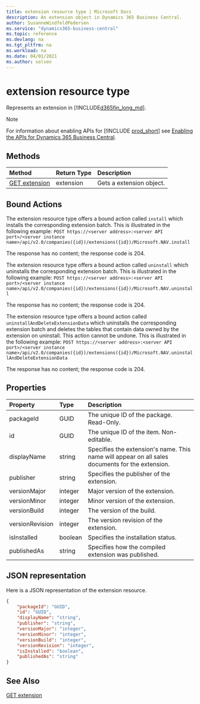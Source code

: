 ```yaml
---
title: extension resource type | Microsoft Docs
description: An extension object in Dynamics 365 Business Central.
author: SusanneWindfeldPedersen
ms.service: "dynamics365-business-central"
ms.topic: reference
ms.devlang: na
ms.tgt_pltfrm: na
ms.workload: na
ms.date: 04/01/2021
ms.author: solsen
---
```


# extension resource type

<!-- START>DO_NOT_EDIT -->
<!-- IMPORTANT:Do not edit any of the content between here and the END>DO_NOT_EDIT. -->
Represents an extension in [!INCLUDE[d365fin_long_md](../../includes/d365fin_long_md.md)].

> [!NOTE]
> For information about enabling APIs for [!INCLUDE [prod_short](../../includes/prod_short.md)] see [Enabling the APIs for Dynamics 365 Business Central](/dynamics365/dynamics-nav/api-reference/v2.0/enabling-apis-for-dynamics-nav).


## Methods

| Method | Return Type|Description |
|:--------------------|:-----------|:-------------------------|
|[GET extension](../api/dynamics_extension_get.md)|extension|Gets a extension object.|

## Bound Actions

The extension resource type offers a bound action called `install` which installs the corresponding extension batch.
This is illustrated in the following example:
`POST https://<server address>:<server API port>/<server instance name>/api/v2.0/companies({id})/extensions({id})/Microsoft.NAV.install`

The response has no content; the response code is 204.

The extension resource type offers a bound action called `uninstall` which uninstalls the corresponding extension batch.
This is illustrated in the following example:
`POST https://<server address>:<server API port>/<server instance name>/api/v2.0/companies({id})/extensions({id})/Microsoft.NAV.uninstall`

The response has no content; the response code is 204.

The extension resource type offers a bound action called `uninstallAndDeleteExtensionData` which uninstalls the corresponding extension batch and deletes the tables that contain data owned by the extension on uninstall. This action cannot be undone.
This is illustrated in the following example:
`POST https://<server address>:<server API port>/<server instance name>/api/v2.0/companies({id})/extensions({id})/Microsoft.NAV.uninstallAndDeleteExtensionData`

The response has no content; the response code is 204.


## Properties

| Property           | Type   |Description     |
|:-------------------|:-------|:---------------|
|packageId|GUID|The unique ID of the package. Read-Only.|
|id|GUID|The unique ID of the item. Non-editable.|
|displayName|string|Specifies the extension's name. This name will appear on all sales documents for the extension.|
|publisher|string|Specifies the publisher of the extension.|
|versionMajor|integer|Major version of the extension.|
|versionMinor|integer|Minor version of the extension.|
|versionBuild|integer|The version of the build.|
|versionRevision|integer|The version revision of the extension.|
|isInstalled|boolean|Specifies the installation status.|
|publishedAs|string|Specifies how the compiled extension was published.|

## JSON representation

Here is a JSON representation of the extension resource.


```json
{
    "packageId": "GUID",
    "id": "GUID",
    "displayName": "string",
    "publisher": "string",
    "versionMajor": "integer",
    "versionMinor": "integer",
    "versionBuild": "integer",
    "versionRevision": "integer",
    "isInstalled": "boolean",
    "publishedAs": "string"
}
```
<!-- IMPORTANT: END>DO_NOT_EDIT -->

## See Also
[GET extension](../api/dynamics_extension_get.md)  
